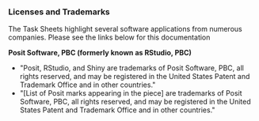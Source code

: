 ### Licenses and Trademarks

The Task Sheets highlight several software applications from numerous companies.
Please see the links below for this documentation



**Posit Software, PBC (formerly known as RStudio, PBC)**
- "Posit, RStudio, and Shiny are trademarks of Posit Software, PBC, all rights reserved, and may be registered in the United States Patent and Trademark Office and in other countries."
- "[List of Posit marks appearing in the piece] are trademarks of Posit Software, PBC, all rights reserved, and may be registered in the United States Patent and Trademark Office and in other countries." 

